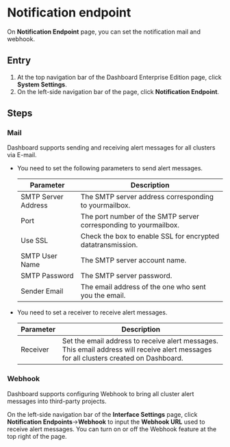 # Notification endpoint

On **Notification Endpoint** page, you can set the notification mail and webhook.

## Entry

1. At the top navigation bar of the Dashboard Enterprise Edition page, click **System Settings**.
2. On the left-side navigation bar of the page, click **Notification Endpoint**.

## Steps

### Mail

Dashboard supports sending and receiving alert messages for all clusters via E-mail.

- You need to set the following parameters to send alert messages.

  | Parameter           | Description                                                         |
  | -------------- | ------------------------------------------------------------ |
  | SMTP Server Address| The SMTP server address corresponding to yourmailbox.                               |
  | Port         | The port number of the SMTP server corresponding to yourmailbox.                                |
  | Use SSL        | Check the box to enable SSL for encrypted datatransmission.                              |
  | SMTP User Name     | The SMTP server account name.                                         |
  | SMTP Password       | The SMTP server password.                                           |
  | Sender Email     | The email address of the one who sent you the email.                                    |

- You need to set a receiver to receive alert messages.

  | Parameter           | Description                                                         |
  | -------------- | ------------------------------------------------------------ |
  | Receiver         | Set the email address to receive alert messages. This email address will receive alert messages for all clusters created on Dashboard. |

### Webhook

Dashboard supports configuring Webhook to bring all cluster alert messages into third-party projects.
  
On the left-side navigation bar of the **Interface Settings** page, click **Notification Endpoints**->**Webhook** to input the **Webhook URL** used to receive alert messages. You can turn on or off the Webhook feature at the top right of the page.
